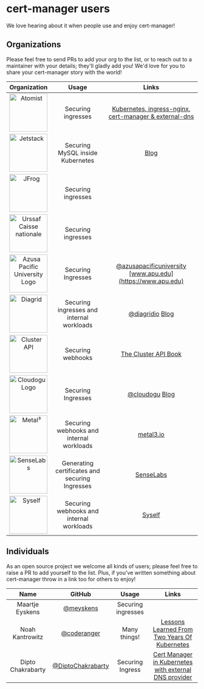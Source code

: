 # cert-manager users

We love hearing about it when people use and enjoy cert-manager!

## Organizations

Please feel free to send PRs to add your org to the list, or to reach out to a maintainer with your details; they'll gladly add you!
We'd love for you to share your cert-manager story with the world!

| Organization | Usage | Links |
| :----------: | :---: | :---: |
| [<img src="https://github.com/cert-manager/community/assets/42113979/fa97c0a4-806e-4399-ba32-c43f0fe6ba1f" alt="Atomist" width="100"> ](https://atomist.com/) | Securing ingresses | [Kubernetes, ingress-nginx, cert-manager &amp; external-dns](https://blog.atomist.com/kubernetes-ingress-nginx-cert-manager-external-dns/) |
| [<img src="https://github.com/cert-manager/community/assets/42113979/1db57cf3-587a-4e4d-a2dc-5e784008e64b" alt="Jetstack" width="100"> ](https://jetstack.io) | Securing MySQL inside Kubernetes | [Blog](https://blog.jetstack.io/blog/securing-mysql-with-cert-manager/)  |
| [<img src="https://github.com/cert-manager/community/assets/42113979/0a7885d1-4c6f-43f0-ad4e-b484ef02eb52" alt="JFrog" width="100"> ](https://jfrog.com/) | Securing ingresses |  |
| [<img src="https://github.com/cert-manager/community/assets/42113979/56410d4d-03c6-4306-ad51-f7f02fce5733" alt="Urssaf Caisse nationale" width="100"> ](https://urssaf.org) | Securing ingresses | |
| [<img src="https://github.com/cert-manager/community/assets/42113979/3696b711-2c9f-4df3-a69d-98fab4e2caa4" alt="Azusa Pacific University Logo" width="100"> ](https://www.apu.edu) | Securing Ingresses | [@azusapacificuniversity](https://github.com/azusapacificuniversity) [www.apu.edu](https://www.apu.edu) |
| [<img src="https://github.com/cert-manager/community/assets/42113979/45e8c6f4-7e42-4016-8eb0-2bd9ce125064" alt="Diagrid" width="100"> ](https://diagrid.io) | Securing ingresses and internal workloads | [@diagridio](https://github.com/diagridio) [Blog](https://www.diagrid.io/blog) |
| [<img src="https://github.com/cert-manager/community/assets/42113979/744d51ae-142e-44bc-a686-b35f9e79e855" alt="Cluster API" width="100"> ](https://cluster-api.sigs.k8s.io/) | Securing webhooks | [The Cluster API Book](https://cluster-api.sigs.k8s.io/) |
| [<img src="https://github.com/cert-manager/community/assets/42113979/0708d677-e41d-41ed-8649-f9ebd574269b" alt="Cloudogu Logo" width="100"> ](https://cloudogu.com) | Securing Ingresses | [@cloudogu](https://github.com/cloudogu) [Blog](https://platform.cloudogu.com/en/blog/) |
| [<img src="https://github.com/cert-manager/community/assets/42113979/9cf14a53-7600-4652-ac81-b4ed91192cc4" alt="Metal³" width="100"> ](https://metal3.io/) | Securing webhooks and internal workloads | [metal3.io](https://metal3.io/) |
| [<img src="https://github.com/cert-manager/community/assets/42113979/cac4fc1c-783f-4678-b73c-5afbb628553c" alt="SenseLabs" width="100">](https://senselabs.de) | Generating certificates and securing Ingresses | [SenseLabs](https://senselabs.de) |
| [<img src="https://github.com/cert-manager/community/assets/42113979/5ad2117b-2a05-4c78-98e2-593b055689c6" alt="Syself" width="100">](https://syself.com) | Securing webhooks and internal workloads | [Syself](https://syself.com) |

## Individuals

As an open source project we welcome all kinds of users; please feel free to raise a PR to add yourself to the list.
Plus, if you've written something about cert-manager throw in a link too for others to enjoy!

| Name | GitHub | Usage | Links |
| :--: | :----: | :---: | :---: |
| Maartje Eyskens | [@meyskens](https://github.com/meyskens)     | Securing ingresses |  |
| Noah Kantrowitz | [@coderanger](https://github.com/coderanger) | Many things!       | [Lessons Learned From Two Years Of Kubernetes](https://coderanger.net/lessons-learned/) |
| Dipto Chakrabarty | [@DiptoChakrabarty](https://github.com/DiptoChakrabarty) | Securing Ingress | [Cert Manager in Kubernetes with external DNS provider](https://diptochakrabarty.medium.com/cert-manager-in-kubernetes-with-external-dns-provider-64ae5d7f577b) |
